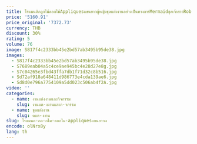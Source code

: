 ```yaml
---
title: โรแมนติกลูกไม้ดอกไม้Appliquesแขนยาวผู้หญิงชุดแต่งงานอย่างเป็นทางการMermaidชุดเจ้าสาวRobe De Mariee Vestidosที่กําหนดเอง
price: '5160.91'
price_original: '7372.73'
currency: THB
discount: 30%
rating: 5
volume: 76
image: S817f4c2333bb45e2bd57ab3495b95de38.jpg
images:
  - S817f4c2333bb45e2bd57ab3495b95de38.jpg
  - S7689eab04a5c4ce9ae945bc4e28d27e8g.jpg
  - S7c04265e3fbd43ffa7db1f71d32c8b516.jpg
  - Sd72af918a648411d986773e4cda139ae6.jpg
  - Sd8d0e796a7754109a5dd023c506ab4f2A.jpg
video: ''
categories:
  - name: งานแต่งงานและกิจกรรม
    slug: งานแต-งงานและก-จกรรม
  - name: ชุดแต่งงาน
    slug: ดแต-งงาน
slug: โรแมนต-กล-กไม-ดอกไม-appliquesแขนยาวผ
encode: olNrx8y
lang: th
---
```

  